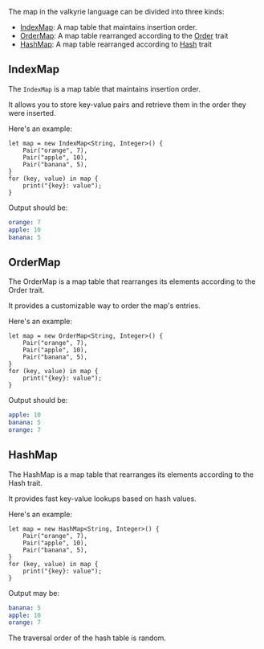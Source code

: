The map in the valkyrie language can be divided into three kinds:

- [IndexMap](#indexmap): A map table that maintains insertion order.
- [OrderMap](#ordermap): A map table rearranged according to the [Order]() trait
- [HashMap](#hashmap): A map table rearranged according to [Hash]() trait

## IndexMap

The `IndexMap` is a map table that maintains insertion order.

It allows you to store key-value pairs and retrieve them in the order they were inserted.

Here's an example:

```vk
let map = new IndexMap<String, Integer>() {
    Pair("orange", 7),
    Pair("apple", 10),
    Pair("banana", 5),
}
for (key, value) in map {
    print("{key}: value");
}
```

Output should be:

```yaml
orange: 7
apple: 10
banana: 5
```

## OrderMap

The OrderMap is a map table that rearranges its elements according to the Order trait.

It provides a customizable way to order the map's entries.

Here's an example:

```vk
let map = new OrderMap<String, Integer>() {
    Pair("orange", 7),
    Pair("apple", 10),
    Pair("banana", 5),
}
for (key, value) in map {
    print("{key}: value");
}
```

Output should be:

```yaml
apple: 10
banana: 5
orange: 7
```

## HashMap

The HashMap is a map table that rearranges its elements according to the Hash trait.

It provides fast key-value lookups based on hash values.

Here's an example:

```vk
let map = new HashMap<String, Integer>() {
    Pair("orange", 7),
    Pair("apple", 10),
    Pair("banana", 5),
}
for (key, value) in map {
    print("{key}: value");
}
```

Output may be:

```yaml
banana: 5
apple: 10
orange: 7
```

The traversal order of the hash table is random.

